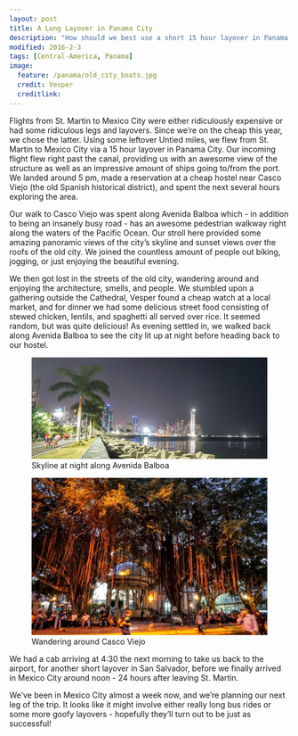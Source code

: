 ```yaml
---
layout: post
title: A Long Layover in Panama City
description: "How should we best use a short 15 hour layover in Panama City? Sleep? No!"
modified: 2016-2-3
tags: [Central-America, Panama]
image:
  feature: /panama/old_city_boats.jpg
  credit: Vesper
  creditlink:
---
```


Flights from St. Martin to Mexico City were either ridiculously expensive or had some ridiculous legs and layovers. Since we’re on the cheap this year, we chose the latter. Using some leftover Untied miles, we flew from St. Martin to Mexico City via a 15 hour layover in Panama City. Our incoming flight flew right past the canal, providing us with an awesome view of the structure as well as an impressive amount of ships going to/from the port. We landed around 5 pm, made a reservation at a cheap hostel near Casco Viejo (the old Spanish historical district), and spent the next several hours exploring the area.

Our walk to Casco Viejo was spent along Avenida Balboa which - in addition to being an insanely busy road - has an awesome pedestrian walkway right along the waters of the Pacific Ocean. Our stroll here provided some amazing panoramic views of the city’s skyline and sunset views over the roofs of the old city. We joined the countless amount of people out biking, jogging, or just enjoying the beautiful evening. 

We then got lost in the streets of the old city, wandering around and enjoying the architecture, smells, and people. We stumbled upon a gathering outside the Cathedral, Vesper found a cheap watch at a local market, and for dinner we had some delicious street food consisting of stewed chicken, lentils, and spaghetti all served over rice. It seemed random, but was quite delicious! As evening settled in, we walked back along Avenida Balboa to see the city lit up at night before heading back to our hostel.
<figure>
    <a href="/images/panama/skyline_at_night.jpg"><img src="/images/panama/skyline_at_night.jpg" alt=""></a>
    <figcaption>Skyline at night along Avenida Balboa</figcaption>
</figure>
<figure>
    <a href="/images/panama/wandering_the_old_city.jpg"><img src="/images/panama/wandering_the_old_city.jpg" alt=""></a>
    <figcaption>Wandering around Casco Viejo</figcaption>
</figure>

We had a cab arriving at 4:30 the next morning to take us back to the airport, for another short layover in San Salvador, before we finally arrived in Mexico City around noon - 24 hours after leaving St. Martin.

We’ve been in Mexico City almost a week now, and we’re planning our next leg of the trip. It looks like it might involve either really long bus rides or some more goofy layovers - hopefully they’ll turn out to be just as successful!
